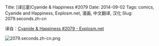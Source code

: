 Title: [译][漫]Cyanide & Happiness #2079
Date: 2014-09-02
Tags: comics, Cyanide and Happiness, Explosm.net, 漫画, 中文翻译, 汉化
Slug: 2079.seconds.zh-cn

译自：[Cyanide & Happiness #2079 - Explosm.net](http://explosm.net/comics/2079/)


![2079.seconds.zh-cn.png](/static/images/comics/2079.seconds.zh-cn.png)




